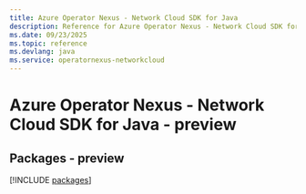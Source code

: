 ```yaml
---
title: Azure Operator Nexus - Network Cloud SDK for Java
description: Reference for Azure Operator Nexus - Network Cloud SDK for Java
ms.date: 09/23/2025
ms.topic: reference
ms.devlang: java
ms.service: operatornexus-networkcloud
---
```

# Azure Operator Nexus - Network Cloud SDK for Java - preview
## Packages - preview
[!INCLUDE [packages](operator-nexus---network-cloud-index.md)]